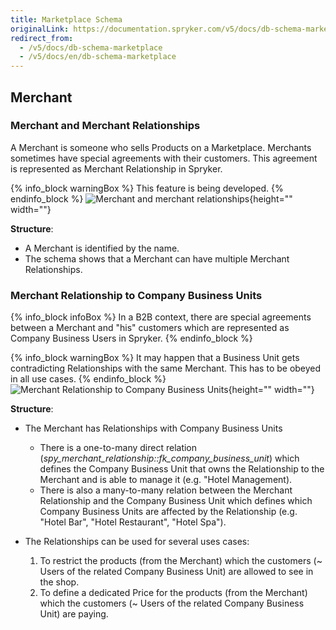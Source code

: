 ```yaml
---
title: Marketplace Schema
originalLink: https://documentation.spryker.com/v5/docs/db-schema-marketplace
redirect_from:
  - /v5/docs/db-schema-marketplace
  - /v5/docs/en/db-schema-marketplace
---
```



## Merchant

### Merchant and Merchant Relationships

A Merchant is someone who sells Products on a Marketplace. Merchants sometimes have special agreements with their customers. This agreement is represented as Merchant Relationship in Spryker.

{% info_block warningBox %}
This feature is being developed.
{% endinfo_block %}
![Merchant and merchant relationships](https://spryker.s3.eu-central-1.amazonaws.com/docs/Developer+Guide/Database+Schema+Guide/Marketplace+Schema/merchant-and-relationship.png){height="" width=""}

**Structure**:

* A Merchant is identified by the name.
* The schema shows that a Merchant can have multiple Merchant Relationships.

### Merchant Relationship to Company Business Units

{% info_block infoBox %}
In a B2B context, there are special agreements between a Merchant and "his" customers which are represented as Company Business Users in Spryker.
{% endinfo_block %}

{% info_block warningBox %}
It may happen that a Business Unit gets contradicting Relationships with the same Merchant. This has to be obeyed in all use cases.
{% endinfo_block %}
![Merchant Relationship to Company Business Units](https://spryker.s3.eu-central-1.amazonaws.com/docs/Developer+Guide/Database+Schema+Guide/Marketplace+Schema/merchant-relationship-company-business-units.png){height="" width=""}

**Structure**:

* The Merchant has Relationships with Company Business Units

  - There is a one-to-many direct relation (*spy_merchant_relationship::fk_company_business_unit*) which defines the Company Business Unit that owns the Relationship to the Merchant and is able to manage it (e.g. "Hotel Management).
  - There is also a many-to-many relation between the Merchant Relationship and the Company Business Unit which defines which Company Business Units are affected by the Relationship (e.g. "Hotel Bar", "Hotel Restaurant", "Hotel Spa").

* The Relationships can be used for several uses cases:

  1. To restrict the products (from the Merchant) which the customers (~ Users of the related Company Business Unit) are allowed to see in the shop.
  2. To define a dedicated Price for the products (from the Merchant) which the customers (~ Users of the related Company Business Unit) are paying.

